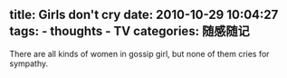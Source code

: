 title: Girls don't cry
date: 2010-10-29 10:04:27
tags: 
    - thoughts
    - TV
categories: 随感随记
---

There are all kinds of women in gossip girl, but none of them cries for sympathy.

